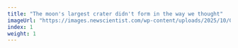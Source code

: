 ```yaml
---
title: "The moon's largest crater didn't form in the way we thought"
imageUrl: "https://images.newscientist.com/wp-content/uploads/2025/10/08101726/SEI_269399472.jpg?width=788"
index: 1
weight: 1
---
```

